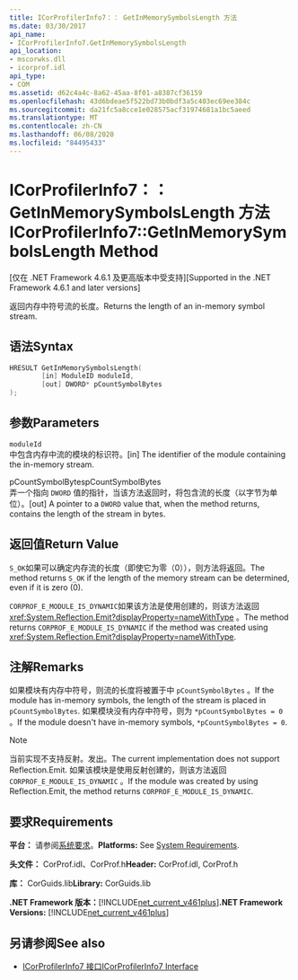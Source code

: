 ```yaml
---
title: ICorProfilerInfo7：： GetInMemorySymbolsLength 方法
ms.date: 03/30/2017
api_name:
- ICorProfilerInfo7.GetInMemorySymbolsLength
api_location:
- mscorwks.dll
- icorprof.idl
api_type:
- COM
ms.assetid: d62c4a4c-8a62-45aa-8f01-a8387cf36159
ms.openlocfilehash: 43d6bdeae5f522bd73b0bdf3a5c403ec69ee384c
ms.sourcegitcommit: da21fc5a8cce1e028575acf31974681a1bc5aeed
ms.translationtype: MT
ms.contentlocale: zh-CN
ms.lasthandoff: 06/08/2020
ms.locfileid: "84495433"
---
```

# <a name="icorprofilerinfo7getinmemorysymbolslength-method"></a><span data-ttu-id="e9210-102">ICorProfilerInfo7：： GetInMemorySymbolsLength 方法</span><span class="sxs-lookup"><span data-stu-id="e9210-102">ICorProfilerInfo7::GetInMemorySymbolsLength Method</span></span>
<span data-ttu-id="e9210-103">[仅在 .NET Framework 4.6.1 及更高版本中受支持]</span><span class="sxs-lookup"><span data-stu-id="e9210-103">[Supported in the .NET Framework 4.6.1 and later versions]</span></span>  
  
 <span data-ttu-id="e9210-104">返回内存中符号流的长度。</span><span class="sxs-lookup"><span data-stu-id="e9210-104">Returns the length of an in-memory symbol stream.</span></span>  
  
## <a name="syntax"></a><span data-ttu-id="e9210-105">语法</span><span class="sxs-lookup"><span data-stu-id="e9210-105">Syntax</span></span>  
  
```cpp  
HRESULT GetInMemorySymbolsLength(  
        [in] ModuleID moduleId,  
        [out] DWORD* pCountSymbolBytes  
);  
```  
  
## <a name="parameters"></a><span data-ttu-id="e9210-106">参数</span><span class="sxs-lookup"><span data-stu-id="e9210-106">Parameters</span></span>  
 `moduleId`  
 <span data-ttu-id="e9210-107">中包含内存中流的模块的标识符。</span><span class="sxs-lookup"><span data-stu-id="e9210-107">[in] The identifier of the module containing the in-memory stream.</span></span>  
  
 <span data-ttu-id="e9210-108">pCountSymbolBytes</span><span class="sxs-lookup"><span data-stu-id="e9210-108">pCountSymbolBytes</span></span>  
 <span data-ttu-id="e9210-109">弄一个指向 `DWORD` 值的指针，当该方法返回时，将包含流的长度（以字节为单位）。</span><span class="sxs-lookup"><span data-stu-id="e9210-109">[out] A pointer to a `DWORD` value that, when the method returns, contains the length of the stream in bytes.</span></span>  
  
## <a name="return-value"></a><span data-ttu-id="e9210-110">返回值</span><span class="sxs-lookup"><span data-stu-id="e9210-110">Return Value</span></span>  
 <span data-ttu-id="e9210-111">`S_OK`如果可以确定内存流的长度（即使它为零（0）），则方法将返回。</span><span class="sxs-lookup"><span data-stu-id="e9210-111">The method returns `S_OK` if the length of the memory stream can be determined, even if it is zero (0).</span></span>  
  
 <span data-ttu-id="e9210-112">`CORPROF_E_MODULE_IS_DYNAMIC`如果该方法是使用创建的，则该方法返回 <xref:System.Reflection.Emit?displayProperty=nameWithType> 。</span><span class="sxs-lookup"><span data-stu-id="e9210-112">The method returns `CORPROF_E_MODULE_IS_DYNAMIC` if the method was created using <xref:System.Reflection.Emit?displayProperty=nameWithType>.</span></span>  
  
## <a name="remarks"></a><span data-ttu-id="e9210-113">注解</span><span class="sxs-lookup"><span data-stu-id="e9210-113">Remarks</span></span>  
 <span data-ttu-id="e9210-114">如果模块有内存中符号，则流的长度将被置于中 `pCountSymbolBytes` 。</span><span class="sxs-lookup"><span data-stu-id="e9210-114">If the module has in-memory symbols, the length of the stream is placed in `pCountSymbolBytes`.</span></span> <span data-ttu-id="e9210-115">如果模块没有内存中符号，则为 `*pCountSymbolBytes = 0` 。</span><span class="sxs-lookup"><span data-stu-id="e9210-115">If the module doesn't have in-memory     symbols, `*pCountSymbolBytes = 0`.</span></span>  
  
> [!NOTE]
> <span data-ttu-id="e9210-116">当前实现不支持反射。发出。</span><span class="sxs-lookup"><span data-stu-id="e9210-116">The current implementation does not support Reflection.Emit.</span></span> <span data-ttu-id="e9210-117">如果该模块是使用反射创建的，则该方法返回 `CORPROF_E_MODULE_IS_DYNAMIC` 。</span><span class="sxs-lookup"><span data-stu-id="e9210-117">If the module was created by using Reflection.Emit, the method returns `CORPROF_E_MODULE_IS_DYNAMIC`.</span></span>  
  
## <a name="requirements"></a><span data-ttu-id="e9210-118">要求</span><span class="sxs-lookup"><span data-stu-id="e9210-118">Requirements</span></span>  
 <span data-ttu-id="e9210-119">**平台：** 请参阅[系统要求](../../get-started/system-requirements.md)。</span><span class="sxs-lookup"><span data-stu-id="e9210-119">**Platforms:** See [System Requirements](../../get-started/system-requirements.md).</span></span>  
  
 <span data-ttu-id="e9210-120">**头文件：** CorProf.idl、CorProf.h</span><span class="sxs-lookup"><span data-stu-id="e9210-120">**Header:** CorProf.idl, CorProf.h</span></span>  
  
 <span data-ttu-id="e9210-121">**库：** CorGuids.lib</span><span class="sxs-lookup"><span data-stu-id="e9210-121">**Library:** CorGuids.lib</span></span>  
  
 <span data-ttu-id="e9210-122">**.NET Framework 版本：**[!INCLUDE[net_current_v461plus](../../../../includes/net-current-v461plus-md.md)]</span><span class="sxs-lookup"><span data-stu-id="e9210-122">**.NET Framework Versions:** [!INCLUDE[net_current_v461plus](../../../../includes/net-current-v461plus-md.md)]</span></span>  
  
## <a name="see-also"></a><span data-ttu-id="e9210-123">另请参阅</span><span class="sxs-lookup"><span data-stu-id="e9210-123">See also</span></span>

- [<span data-ttu-id="e9210-124">ICorProfilerInfo7 接口</span><span class="sxs-lookup"><span data-stu-id="e9210-124">ICorProfilerInfo7 Interface</span></span>](icorprofilerinfo7-interface.md)
